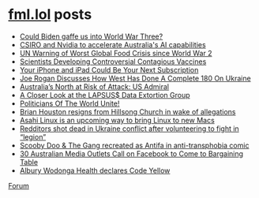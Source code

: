 # [fml.lol](https://fml.lol) posts
<!-- BLOG-POST-LIST:START -->
- [Could Biden gaffe us into World War Three?](https://fml.lol/could-biden-gaffe-us-into-world-war-three/)
- [CSIRO and Nvidia to accelerate Australia&#39;s AI capabilities](https://fml.lol/csiro-and-nvidia-to-accelerate-australias-ai-capabilities/)
- [UN Warning of Worst Global Food Crisis since World War 2](https://fml.lol/un-warning-of-global-food-crisis/)
- [Scientists Developing Controversial Contagious Vaccines](https://fml.lol/scientists-developing-controversial-contagious-vaccines/)
- [Your iPhone and iPad Could Be Your Next Subscription](https://fml.lol/your-iphone-and-ipad-could-be-your-next-subscription/)
- [Joe Rogan Discusses How West Has Done A Complete 180 On Ukraine](https://fml.lol/joe-rogan-exposes-how-west-has-done-a-complete-180-on-corrupt-ukraine/)
- [Australia’s North at Risk of Attack: US Admiral](https://fml.lol/australias-north-at-risk-of-attack-us-admiral/)
- [A Closer Look at the LAPSUS$ Data Extortion Group](https://fml.lol/a-closer-look-at-the-lapsus-data-extortion-group/)
- [Politicians Of The World Unite!](https://fml.lol/politicians-of-the-world-unite/)
- [Brian Houston resigns from Hillsong Church in wake of allegations](https://fml.lol/brian-houston-resigns-from-hillsong-church-in-wake-of-allegations/)
- [Asahi Linux is an upcoming way to bring Linux to new Macs](https://fml.lol/asahi-linux-is-an-upcoming-way-to-bring-linux-to-new-macs/)
- [Redditors shot dead in Ukraine conflict after volunteering to fight in “legion”](https://fml.lol/redditors-shot-dead-in-ukraine-conflict-after-volunteering-to-fight-in-legion/)
- [Scooby Doo &amp; The Gang recreated as Antifa in anti-transphobia comic](https://fml.lol/scooby-doo/)
- [30 Australian Media Outlets Call on Facebook to Come to Bargaining Table](https://fml.lol/30-australian-media-outlets-call-on-facebook-to-come-to-bargaining-table/)
- [Albury Wodonga Health declares Code Yellow](https://fml.lol/albury-wodonga-health-declares-code-yellow/)
<!-- BLOG-POST-LIST:END -->

[Forum](https://forum.fml.lol)
